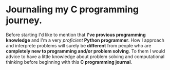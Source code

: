 # Journaling my C programming journey.
Before starting I'd like to mention that __I've provious programming knowledge__ and I'm a very _proficient_ __Python programmer__. How I approach and interprete problems will surely be __different__ from people who are __completely new to programming and/or problem solving__. To them I would advice to have a little knowledge about problem solving and computational thinking before beginning with this __C programming journal__.
